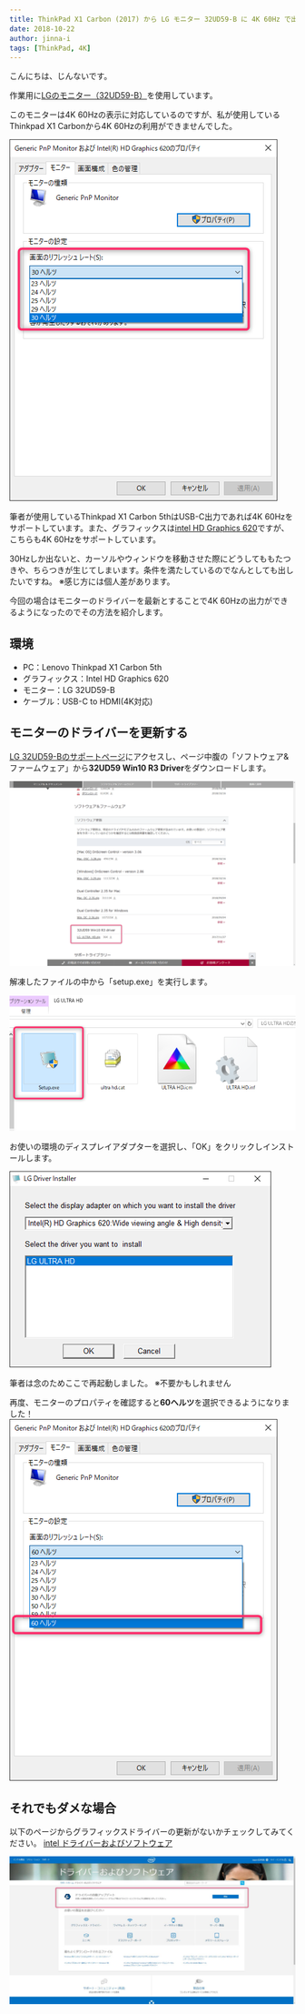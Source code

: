 ```yaml
---
title: ThinkPad X1 Carbon (2017) から LG モニター 32UD59-B に 4K 60Hz で出力できない
date: 2018-10-22
author: jinna-i
tags: [ThinkPad, 4K]
---
```


こんにちは、じんないです。

作業用に[LGのモニター（32UD59-B）](https://www.lg.com/jp/monitor/lg-32UD59-B)を使用しています。

このモニターは4K 60Hzの表示に対応しているのですが、私が使用しているThinkpad X1 Carbonから4K 60Hzの利用ができませんでした。

![](images/can-not-output-4k-60hz-with-32ud59-1.png)

筆者が使用しているThinkpad X1 Carbon 5thはUSB-C出力であれば4K 60Hzをサポートしています。また、グラフィックスは[intel HD Graphics 620](https://www.intel.co.jp/content/www/jp/ja/support/products/96551/graphics-drivers/graphics-for-7th-generation-intel-processors/intel-hd-graphics-620.html)ですが、こちらも4K 60Hzをサポートしています。

30Hzしか出ないと、カーソルやウィンドウを移動させた際にどうしてももたつきや、ちらつきが生じてしまいます。条件を満たしているのでなんとしても出したいですね。
※感じ方には個人差があります。

今回の場合はモニターのドライバーを最新とすることで4K 60Hzの出力ができるようになったのでその方法を紹介します。

## 環境
- PC：Lenovo Thinkpad X1 Carbon 5th
- グラフィックス：Intel HD Graphics 620
- モニター：LG 32UD59-B
- ケーブル：USB-C to HDMI(4K対応)

## モニターのドライバーを更新する

[LG 32UD59-Bのサポートページ](https://www.lg.com/jp/support/support-product/lg-32UD59-B)にアクセスし、ページ中腹の「ソフトウェア&ファームウェア」から**32UD59 Win10 R3 Driver**をダウンロードします。

![](images/can-not-output-4k-60hz-with-32ud59-2.png)

解凍したファイルの中から「setup.exe」を実行します。

![](images/can-not-output-4k-60hz-with-32ud59-3.png)

お使いの環境のディスプレイアダプターを選択し、「OK」をクリックしインストールします。

![](images/can-not-output-4k-60hz-with-32ud59-4.png)

筆者は念のためここで再起動しました。
※不要かもしれません

再度、モニターのプロパティを確認すると**60ヘルツ**を選択できるようになりました！
![](images/can-not-output-4k-60hz-with-32ud59-5.png)

## それでもダメな場合

以下のページからグラフィックスドライバーの更新がないかチェックしてみてください。
[intel ドライバーおよびソフトウェア](https://downloadcenter.intel.com/ja)

![](images/can-not-output-4k-60hz-with-32ud59-6.png)
